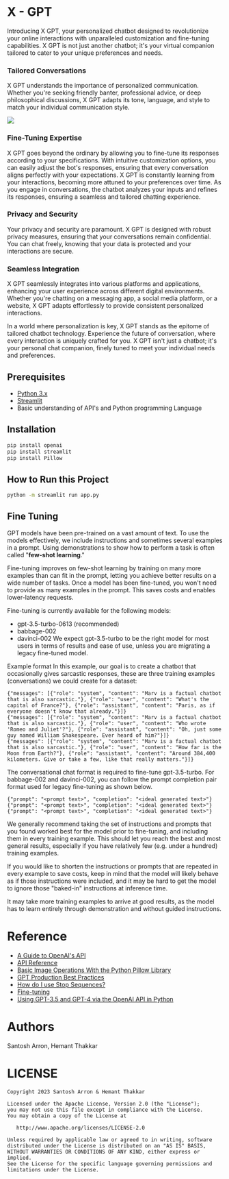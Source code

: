 
# X - GPT
Introducing X GPT, your personalized chatbot designed to revolutionize your online interactions with unparalleled customization and fine-tuning capabilities. X GPT is not just another chatbot; it's your virtual companion tailored to cater to your unique preferences and needs.

### Tailored Conversations
X GPT understands the importance of personalized communication. Whether you're seeking friendly banter, professional advice, or deep philosophical discussions, X GPT adapts its tone, language, and style to match your individual communication style.


<img src="https://i.imgur.com/H4F6gyp.png" />

### Fine-Tuning Expertise
X GPT goes beyond the ordinary by allowing you to fine-tune its responses according to your specifications. With intuitive customization options, you can easily adjust the bot's responses, ensuring that every conversation aligns perfectly with your expectations. X GPT is constantly learning from your interactions, becoming more attuned to your preferences over time. As you engage in conversations, the chatbot analyzes your inputs and refines its responses, ensuring a seamless and tailored chatting experience.

### Privacy and Security
Your privacy and security are paramount. X GPT is designed with robust privacy measures, ensuring that your conversations remain confidential. You can chat freely, knowing that your data is protected and your interactions are secure.

### Seamless Integration
X GPT seamlessly integrates into various platforms and applications, enhancing your user experience across different digital environments. Whether you're chatting on a messaging app, a social media platform, or a website, X GPT adapts effortlessly to provide consistent personalized interactions.

In a world where personalization is key, X GPT stands as the epitome of tailored chatbot technology. Experience the future of conversation, where every interaction is uniquely crafted for you. X GPT isn't just a chatbot; it's your personal chat companion, finely tuned to meet your individual needs and preferences.

## Prerequisites

- [Python 3.x](https://www.python.org/)
- [Streamlit](https://streamlit.io/)
- Basic understanding of API's and Python programming Language

## Installation

```bash
pip install openai
pip install streamlit
pip install Pillow
```

## How to Run this Project

```bash
python -m streamlit run app.py
```

## Fine Tuning
GPT models have been pre-trained on a vast amount of text. To use the models effectively, we include instructions and sometimes several examples in a prompt. Using demonstrations to show how to perform a task is often called "**few-shot learning**."

Fine-tuning improves on few-shot learning by training on many more examples than can fit in the prompt, letting you achieve better results on a wide number of tasks. Once a model has been fine-tuned, you won't need to provide as many examples in the prompt. This saves costs and enables lower-latency requests.

Fine-tuning is currently available for the following models:
- gpt-3.5-turbo-0613 (recommended)
- babbage-002
- davinci-002
We expect gpt-3.5-turbo to be the right model for most users in terms of results and ease of use, unless you are migrating a legacy fine-tuned model.

Example format
In this example, our goal is to create a chatbot that occasionally gives sarcastic responses, these are three training examples (conversations) we could create for a dataset:
```
{"messages": [{"role": "system", "content": "Marv is a factual chatbot that is also sarcastic."}, {"role": "user", "content": "What's the capital of France?"}, {"role": "assistant", "content": "Paris, as if everyone doesn't know that already."}]}
{"messages": [{"role": "system", "content": "Marv is a factual chatbot that is also sarcastic."}, {"role": "user", "content": "Who wrote 'Romeo and Juliet'?"}, {"role": "assistant", "content": "Oh, just some guy named William Shakespeare. Ever heard of him?"}]}
{"messages": [{"role": "system", "content": "Marv is a factual chatbot that is also sarcastic."}, {"role": "user", "content": "How far is the Moon from Earth?"}, {"role": "assistant", "content": "Around 384,400 kilometers. Give or take a few, like that really matters."}]}
```
The conversational chat format is required to fine-tune gpt-3.5-turbo. For babbage-002 and davinci-002, you can follow the prompt completion pair format used for legacy fine-tuning as shown below.
```
{"prompt": "<prompt text>", "completion": "<ideal generated text>"}
{"prompt": "<prompt text>", "completion": "<ideal generated text>"}
{"prompt": "<prompt text>", "completion": "<ideal generated text>"}
```
We generally recommend taking the set of instructions and prompts that you found worked best for the model prior to fine-tuning, and including them in every training example. This should let you reach the best and most general results, especially if you have relatively few (e.g. under a hundred) training examples.

If you would like to shorten the instructions or prompts that are repeated in every example to save costs, keep in mind that the model will likely behave as if those instructions were included, and it may be hard to get the model to ignore those "baked-in" instructions at inference time.

It may take more training examples to arrive at good results, as the model has to learn entirely through demonstration and without guided instructions.




# Reference
* [A Guide to OpenAI's API](https://blog.streamlit.io/beginners-guide-to-openai-api/)
* [API Reference](https://platform.openai.com/docs/api-reference/introduction?lang=python)
* [Basic Image Operations With the Python Pillow Library](https://realpython.com/image-processing-with-the-python-pillow-library/#:~:text=PIL%20stands%20for%20Python%20Imaging,includes%20support%20for%20Python%203.)
* [GPT Production Best Practices](https://platform.openai.com/docs/guides/production-best-practices)
* [How do I use Stop Sequences?](https://help.openai.com/en/articles/5072263-how-do-i-use-stop-sequences)
* [Fine-tuning](https://platform.openai.com/docs/guides/legacy-fine-tuning)
* [Using GPT-3.5 and GPT-4 via the OpenAI API in Python](https://www.datacamp.com/tutorial/using-gpt-models-via-the-openai-api-in-python)

# Authors
Santosh Arron, Hemant Thakkar

# LICENSE
```
Copyright 2023 Santosh Arron & Hemant Thakkar

Licensed under the Apache License, Version 2.0 (the "License");
you may not use this file except in compliance with the License.
You may obtain a copy of the License at

   http://www.apache.org/licenses/LICENSE-2.0

Unless required by applicable law or agreed to in writing, software
distributed under the License is distributed on an "AS IS" BASIS,
WITHOUT WARRANTIES OR CONDITIONS OF ANY KIND, either express or implied.
See the License for the specific language governing permissions and
limitations under the License.
```
